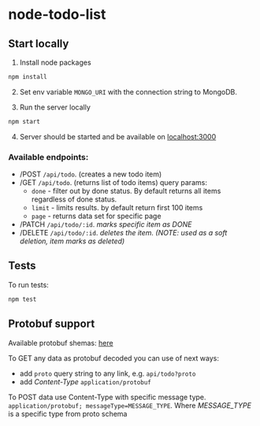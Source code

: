 # node-todo-list



## Start locally

1. Install node packages
``` sh
npm install
```

2. Set env variable `MONGO_URI` with the connection string to MongoDB.

3. Run the server locally
``` sh
npm start
```

4. Server should be started and be available on [localhost:3000](http://localhost:3000)

### Available endpoints:
  - /POST `/api/todo`.  (creates a new todo item)
  - /GET `/api/todo`. (returns list of todo items)
  query params:
    * `done`  - filter out by done status. By default returns all items regardless of done status.
    * `limit` - limits results. by default return first 100 items
    * `page`  - returns data set for specific page
  - /PATCH `/api/todo/:id`. *marks specific item as DONE*
  - /DELETE `/api/todo/:id`. *deletes the item. (NOTE: used as a soft deletion, item marks as deleted)* 
  
## Tests
To run tests:
``` sh
npm test
```

## Protobuf support
Available protobuf shemas: [here](proto/todo.proto)

To GET any data as protobuf decoded you can use of next ways:
 - add `proto` query string to any link, e.g. `api/todo?proto`
 - add *Content-Type* `application/protobuf`
 
To POST data use Content-Type with specific message type. `application/protobuf; messageType=MESSAGE_TYPE`. Where *MESSAGE_TYPE* is a specific type from proto schema
